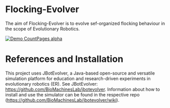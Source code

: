 # Flocking-Evolver

The aim of Flocking-Evolver is to evolve sef-organized flocking behaviour in the scope of Evolutionary Robotics. 

[![Demo CountPages alpha](https://gifs.com/gif/evolving-flocking-p8gL7X)](https://youtu.be/ANGf4caCp9A)


# References and Installation

This project uses JBotEvolver, a Java-based open-source and versatile simulation platform for education and research-driven experiments in evolutionary robotics (ER). See JBotEvolver: https://github.com/BioMachinesLab/jbotevolver. Information about how to install and use the simulator can be found in the respective repo (https://github.com/BioMachinesLab/jbotevolver/wiki).
